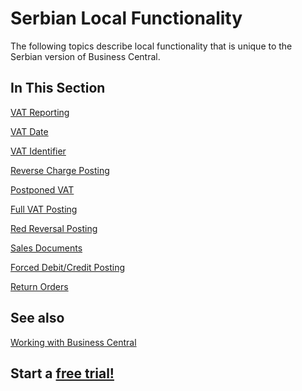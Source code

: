 # Serbian Local Functionality

The following topics describe local functionality that is unique to the Serbian version of Business Central.

## In This Section

[VAT Reporting](../Adriatic/VATBooks.md)<br>

[VAT Date](../Adriatic/VATDate.md)<br>

[VAT Identifier](../Adriatic/VATIdentifier.md)<br>

[Reverse Charge Posting](../Adriatic/ReverseChargePosting.md)<br>

[Postponed VAT](../Adriatic/PostponedVAT.md)<br>

[Full VAT Posting](../Adriatic/FullVATPosting.md)<br>

[Red Reversal Posting](../Adriatic/RedReversalPosting.md)<br>

[Sales Documents](../Adriatic/SalesDocuments.md)<br>

[Forced Debit/Credit Posting](../Adriatic/ForcedDebitCreditPosting.md)<br>

[Return Orders](ReturnOrders.md)

## See also

[Working with Business Central](https://docs.microsoft.com/en-us/dynamics365/business-central/ui-work-product)

## Start a [free trial!](https://trials.dynamics.com/Dynamics365/Signup/BusinessCentral)